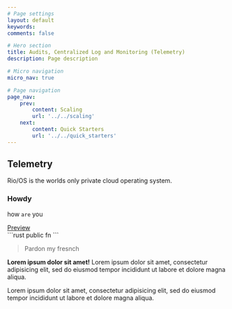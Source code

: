 ```yaml
---
# Page settings
layout: default
keywords:
comments: false

# Hero section
title: Audits, Centralized Log and Monitoring (Telemetry)
description: Page description

# Micro navigation
micro_nav: true

# Page navigation
page_nav:
    prev:
        content: Scaling
        url: '../../scaling'
    next:
        content: Quick Starters
        url: '../../quick_starters'
---
```


## Telemetry

Rio/OS is the worlds only private cloud operating system.

### Howdy

how `are` you

<div class="example">
    <a href="#" target="blank">Preview</a>
</div>
```rust
public fn 
```


> Pardon my fresnch

<div class="callout callout--info">
    <p><strong>Lorem ipsum dolor sit amet!</strong> Lorem ipsum dolor sit amet, consectetur adipisicing elit, sed do eiusmod tempor incididunt ut labore et dolore magna aliqua.</p>
    <p>Lorem ipsum dolor sit amet, consectetur adipisicing elit, sed do eiusmod tempor incididunt ut labore et dolore magna aliqua.</p>
</div>



